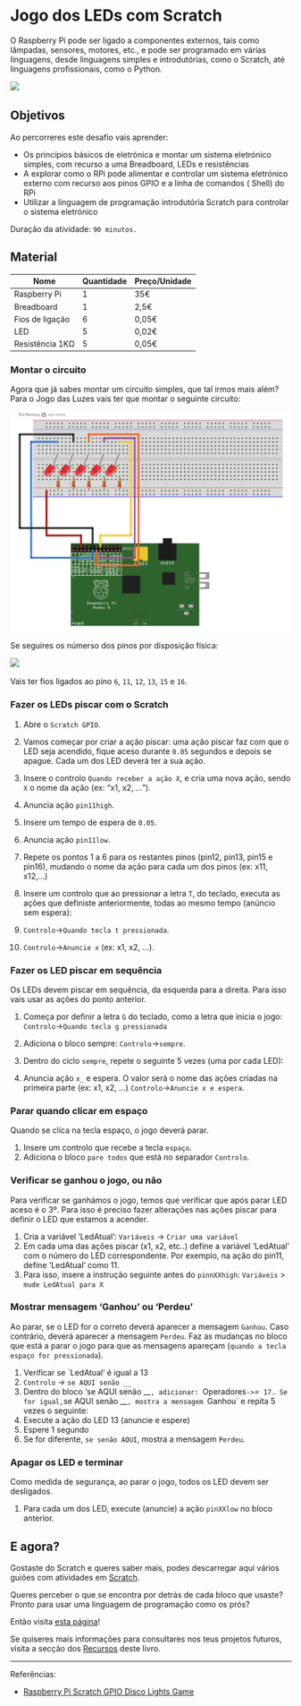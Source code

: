 # Jogo dos LEDs com Scratch

O  Raspberry Pi pode ser ligado a componentes externos, tais como lâmpadas, sensores, motores, etc., e pode ser programado em várias linguagens, desde linguagens simples e introdutórias, como o Scratch, até linguagens profissionais, como o Python.

![](http://1.bp.blogspot.com/-OiSx4oIajb8/UWGSDshhp1I/AAAAAAAAAdk/1aGmQQwxXb0/s1600/IMAG0552.jpg)

## Objetivos

Ao percorreres este desafio vais aprender:

* Os princípios básicos de eletrónica e montar um sistema eletrónico simples, com recurso a uma Breadboard, LEDs e resistências
* A explorar como o RPi pode alimentar e controlar um sistema eletrónico externo com recurso aos pinos GPIO e a linha de comandos ( Shell) do RPi
* Utilizar a linguagem de programação introdutória Scratch para controlar o sistema eletrónico

Duração da atividade: `90 minutos.`

## Material

| Nome | Quantidade | Preço/Unidade |
| --- | --- | --- |
|Raspberry Pi |1 |35€ |
|Breadboard |1 |2,5€ |
|Fios de ligação |6 |0,05€ |
|LED |5 |0,02€ |
|Resistência 1KΩ |5 |0,05€ |

### Montar o circuito

Agora que já sabes montar um circuito simples, que tal irmos mais além? Para o Jogo das Luzes vais ter que montar o seguinte circuito:

![](/assets/jogo-leds.png)

Se seguires os númerso dos pinos por disposição física:

![](https://www.raspberrypi.org/learning/physical-computing-guide/images/physical-pin-numbers.png)

Vais ter fios ligados ao pino `6`, `11`, `12`, `13`, `15` e `16`.

### Fazer os LEDs piscar com o Scratch

1. Abre o `Scratch GPIO`.

1. Vamos começar por criar a ação piscar: uma ação piscar faz com que o LED seja acendido, fique aceso durante `0.05` segundos e depois se apague. Cada um dos LED deverá ter a sua ação.

1. Insere o controlo `Quando receber a ação X`, e cria uma nova ação, sendo `X` o nome da ação (ex: “x1, x2, ...”).

1. Anuncia ação `pin11high`.

1. Insere um tempo de espera de `0.05`.

1. Anuncia ação `pin11low`.

1. Repete os pontos 1 a 6 para os restantes pinos (pin12, pin13, pin15 e pin16), mudando o nome da ação para cada um dos pinos (ex: x11, x12,...)

1. Insere um controlo que ao pressionar a letra `T`, do teclado, executa as ações que definiste anteriormente, todas ao mesmo tempo (anúncio sem espera):

 1. `Controlo`->`Quando tecla t pressionada`.
 1. `Controlo`->`Anuncie x` (ex: x1, x2, ...).
 
### Fazer os LED piscar em sequência

Os LEDs devem piscar em sequência, da esquerda para a direita. 
Para isso vais usar as ações do ponto anterior.

1. Começa por definir a letra `G` do teclado, como a letra que inicia o jogo: `Controlo`->`Quando tecla g pressionada`

1. Adiciona o bloco sempre: `Controlo`->`sempre`.

1. Dentro do ciclo `sempre`, repete o seguinte 5 vezes (uma por cada
 LED):

 1. Anuncia ação `x_` e espera. O valor será o nome das ações criadas na primeira parte (ex: x1, x2, ...) `Controlo`->`Anuncie x e espera`.
 
### Parar quando clicar em espaço

Quando se clica na tecla espaço, o jogo deverá parar.

1. Insere um controlo que recebe a tecla `espaço`.
1. Adiciona o bloco `pare todos` que está no separador `Controlo`.
 
### Verificar se ganhou o jogo, ou não

Para verificar se ganhámos o jogo, temos que verificar que após parar LED aceso é o 3º. 
Para isso é preciso fazer alterações nas ações piscar para definir o LED que estamos a acender.

1. Cria a variável ‘LedAtual’:  `Variáveis` -> `Criar uma variável`
1. Em cada uma das ações piscar (x1, x2, etc..) define a variável ‘LedAtual’ com o número do LED correspondente. Por exemplo, na ação do pin11, define ‘LedAtual’ como 11. 
1. Para isso, insere a instrução seguinte antes do `pinnXXhigh`: 
`Variáveis` > `mude LedAtual para X`

### Mostrar mensagem ‘Ganhou’ ou ‘Perdeu’

Ao parar, se o LED for o correto deverá aparecer a mensagem `Ganhou`. Caso contrário, deverá aparecer a mensagem `Perdeu`. 
Faz as mudanças no bloco que está a parar o jogo para que as mensagens apareçam (`quando a tecla espaço for pressionada`).

1. Verificar se `LedAtual’ é igual a 13
 1. `Controlo` -> `se AQUI senão __`
 1. Dentro do bloco ‘se AQUI senão __`, adicionar:
 `Operadores` -> `_=_` 17. Se for igual,`se AQUI senão __`, mostra a mensagem `Ganhou` e 
repita 5 vezes o seguinte:
  1. Execute a ação do LED 13 (anuncie e espere)
  1. Espere 1 segundo
  1. Se for diferente, `se senão AQUI`, mostra a mensagem `Perdeu`.

### Apagar os LED e terminar

Como medida de segurança, ao parar o jogo, todos os LED devem ser desligados.

1. Para cada um dos LED, execute (anuncie) a ação `pinXXlow` no bloco anterior.

## E agora?

Gostaste do Scratch e queres saber mais, podes descarregar aqui vários guiões com atividades em [Scratch](https://docs.google.com/document/d/1clzD5LW0C8pvzM9sbRW5-1PzrYOPGpGlsa7r448uUJw/export?format=pdf).



Queres perceber o que se encontra por detrás de cada bloco que usaste?
Pronto para usar uma linguagem de programação como os prós?

Então visita [esta página](https://hourofpython.trinket.io/from-blocks-to-code-with-trinket#/blocks/dragging-and-dropping)!

Se quiseres mais informações para consultares nos teus projetos futuros, visita a secção dos [Recursos](/recursos/recursos.md) deste livro.

---
Referências: 
* [Raspberry Pi Scratch GPIO Disco Lights Game](http://pdwhomeautomation.blogspot.pt/2013/04/raspberry-pi-scratch-gpio-disco-lights.html)
